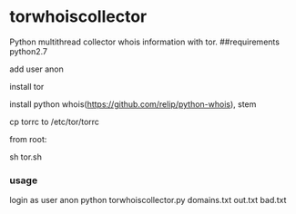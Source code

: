 # torwhoiscollector
Python multithread collector whois information with tor.
##requirements
python2.7

add user anon

install tor

install python whois(https://github.com/relip/python-whois), stem

cp torrc to /etc/tor/torrc

from root:

sh tor.sh
### usage
login as user anon
python torwhoiscollector.py domains.txt out.txt bad.txt
